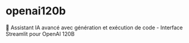 # openai120b
🧠 Assistant IA avancé avec génération et exécution de code - Interface Streamlit pour OpenAI 120B
